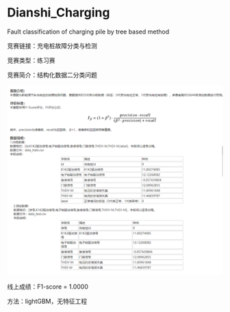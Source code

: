 # Dianshi_Charging
Fault classification of charging pile by tree based method

竞赛链接：充电桩故障分类与检测

竞赛类型：练习赛

竞赛简介：结构化数据二分类问题

<img src="img.png">

线上成绩：F1-score = 1.0000

方法：lightGBM，无特征工程
